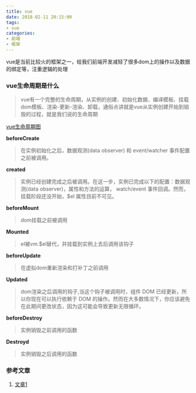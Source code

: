 ```yaml
---
title: vue
date: 2018-02-11 20:15:00
tags: 
- vue
categories:
- 前端
- 框架
---
```

vue是当前比较火的框架之一，给我们前端开发减轻了很多dom上的操作以及数据的绑定等，注重逻辑的处理<!--more-->
### vue生命周期是什么
> vue有一个完整的生命周期，从实例的创建、初始化数据、编译模板、挂载dom模板、渲染-更新-渲染、卸载，通俗点讲就是vue从实例创建开始到销毁的过程，就是我们说的生命周期

[vue生命周期图](https://raw.githubusercontent.com/chenjiaobin/chenjiaobin.github.io/Source/themes/raytaylorism/source/css/images/vue.jpg)

**beforeCreate**
> 在实例初始化之后，数据观测(data observer) 和 event/watcher 事件配置之前被调用。

**created**
> 实例已经创建完成之后被调用。在这一步，实例已完成以下的配置：数据观测(data observer)，属性和方法的运算， watch/event 事件回调。然而，挂载阶段还没开始，$el 属性目前不可见。

**beforeMount**
> dom挂载之前被调用

**Mounted**
> el被vm.$el替代，并挂载到实例上去后调用该钩子

**beforeUpdate**
> 在虚拟dom重新渲染和打补丁之前调用

**Updated**
> dom渲染之后调用的钩子,当这个钩子被调用时，组件 DOM 已经更新，所以你现在可以执行依赖于 DOM 的操作。然而在大多数情况下，你应该避免在此期间更改状态，因为这可能会导致更新无限循环。

**beforeDestroy**
> 实例销毁之前调用的函数

**Destroyd**
> 实例销毁之后调用的函数

### 参考文章
1. [文章1](https://segmentfault.com/a/1190000008570622)
